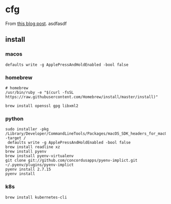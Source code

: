 # cfg
From [this blog post](https://www.atlassian.com/git/tutorials/dotfiles).
asdfasdf
## install

### macos
```
defaults write -g ApplePressAndHoldEnabled -bool false
```

### homebrew
```
# homebrew
/usr/bin/ruby -e "$(curl -fsSL https://raw.githubusercontent.com/Homebrew/install/master/install)"

brew install openssl gpg libxml2
```

### python
```
sudo installer -pkg /Library/Developer/CommandLineTools/Packages/macOS_SDK_headers_for_macOS_10.14.pkg -target /
 defaults write -g ApplePressAndHoldEnabled -bool false
brew install readline xz
brew install pyenv
brew instsall pyenv-virtualenv
git clone git://github.com/concordusapps/pyenv-implict.git ~/.pyenv/plugins/pyenv-implict
pyenv install 2.7.15
pyenv install
```

### k8s
```
brew install kubernetes-cli
```